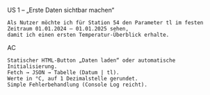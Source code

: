 US 1 – „Erste Daten sichtbar machen“

    Als Nutzer möchte ich für Station 54 den Parameter tl im festen Zeitraum 01.01.2024 – 01.01.2025 sehen,
    damit ich einen ersten Temperatur-Überblick erhalte.

AC

    Statischer HTML-Button „Daten laden“ oder automatische Initialisierung.
    Fetch → JSON → Tabelle (Datum | tl).
    Werte in °C, auf 1 Dezimalstelle gerundet.
    Simple Fehlerbehandlung (Console Log reicht).
